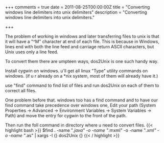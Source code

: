 +++
comments =  true
date = 2011-08-25T00:00:00Z
title = "Converting windows line delimiters into unix delimiters"
description = "Converting windows line delimiters into unix delimiters."

+++

The problem of working in windows and later transferring files to unix is that it will have a "^M" character at end of each file. This is because in Windows, lines
end with both the line feed and carriage return ASCII characters, but Unix uses only a line feed.

To convert them there are umpteen ways, dos2Unix is one such handy way.

Install cygwin on windows. u'll get all linux "Type" utility commands on windows.
(if u r already on a *nix system, most of them will already have it.)

use "find" command to find list of files and run dos2Unix on each of them to correct all files.

One problem before that. windows too has a find command and to have our find command take precedence over windows one,
Edit your path (System Properties -> Advanced -> Environment Variables -> System Variables -> Path) and move the entry for cygwin to the front of the path.

Then run the foll command in directory where u need to convert files.
{{< highlight bash >}}
$find . -name "*.java" -o -name "*.mxml" -o -name "*.xml" -o -name "*.as" | xargs -I {} dos2Unix {}
{{< / highlight >}}
